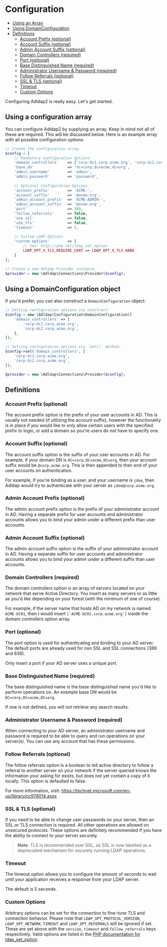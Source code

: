 # Configuration

- [Using an Array](#using-a-configuration-array)
- [Using DomainConfiguration](#using-a-domainconfiguration-object)
- [Definitions](#definitions)
    - [Account Prefix (optional)](#account-prefix-optional)
    - [Account Suffix (optional)](#account-suffix-optional)
    - [Admin Account Suffix (optional)](#admin-account-suffix-optional)
    - [Domain Controllers (required)](#domain-controllers-required)
    - [Port (optional)](#port-optional)
    - [Base Distinguished Name (required)](#base-distinguished-name-required)
    - [Administrator Username & Password (required)](#administrator-username--password-required)
    - [Follow Referrals (optional)](#follow-referrals-optional)
    - [SSL & TLS (optional)](#ssl--tls-optional)
    - [Timeout](#timeout)
    - [Custom Options](#custom-options)

Configuring Adldap2 is really easy. Let's get started.

## Using a configuration array

You can configure Adldap2 by supplying an array. Keep in mind not all of these are required. This will be discussed below.
Here is an example array with all possible configuration options:

```php
// Create the configuration array.
$config = [
    // Mandatory Configuration Options
    'domain_controllers'    => ['corp-dc1.corp.acme.org', 'corp-dc2.corp.acme.org'],
    'base_dn'               => 'dc=corp,dc=acme,dc=org',
    'admin_username'        => 'admin',
    'admin_password'        => 'password',
    
    // Optional Configuration Options
    'account_prefix'        => 'ACME-',
    'account_suffix'        => '@acme.org',
    'admin_account_prefix'  => 'ACME-ADMIN-',
    'admin_account_suffix'  => '@acme.org',
    'port'                  => 389,
    'follow_referrals'      => false,
    'use_ssl'               => false,
    'use_tls'               => false,
    'timeout'               => 5,
    
    // Custom LDAP Options
    'custom_options'        => [
        // See: http://php.net/ldap_set_option
        LDAP_OPT_X_TLS_REQUIRE_CERT => LDAP_OPT_X_TLS_HARD
    ]
];

// Create a new Adldap Provider instance.
$provider = new \Adldap\Connections\Provider($config);
```

## Using a DomainConfiguration object

If you'd prefer, you can also construct a `DomainConfiguration` object:

```php
// Setting configuration options via construct:
$config = new \Adldap\Configuration\DomainConfiguration([
    'domain_controllers' => [
        'corp-dc1.corp.acme.org',
        'corp-dc2.corp.acme.org',
    ],
]);

// Setting configuration options via `set()` method:
$config->set('domain_controllers', [
    'corp-dc1.corp.acme.org',
    'corp-dc2.corp.acme.org',
]);

$provider = new \Adldap\Connections\Provider($config);
```

## Definitions

### Account Prefix (optional)

The account prefix option is the prefix of your user accounts in AD. This is usually not needed (if utilizing the
account suffix), however the functionality is in place if you would like to only allow certain users with
the specified prefix to login, or add a domain so you're users do not have to specify one.

### Account Suffix (optional)

The account suffix option is the suffix of your user accounts in AD. For example, if your domain DN is `DC=corp,DC=acme,DC=org`,
then your account suffix would be `@corp.acme.org`. This is then appended to then end of your user accounts on authentication.

For example, if you're binding as a user, and your username is `jdoe`, then Adldap would try to authenticate with
your server as `jdoe@corp.acme.org`.

### Admin Account Prefix (optional)

The admin account prefix option is the prefix of your administrator account in AD. Having a separate prefix for user accounts
and administrator accounts allows you to bind your admin under a different prefix than user accounts.

### Admin Account Suffix (optional)

The admin account suffix option is the suffix of your administrator account in AD. Having a separate suffix for user accounts
and administrator accounts allows you to bind your admin under a different suffix than user accounts.

### Domain Controllers (required)

The domain controllers option is an array of servers located on your network that serve Active Directory. You insert as many
servers or as little as you'd like depending on your forest (with the minimum of one of course).

For example, if the server name that hosts AD on my network is named `ACME-DC01`, then I would insert `['ACME-DC01.corp.acme.org']`
inside the domain controllers option array.

### Port (optional)

The port option is used for authenticating and binding to your AD server. The default ports are already used for non SSL and SSL connections (389 and 636).

Only insert a port if your AD server uses a unique port.

### Base Distinguished Name (required)

The base distinguished name is the base distinguished name you'd like to perform operations on. An example base DN would be `DC=corp,DC=acme,DC=org`.

If one is not defined, you will not retrieve any search results.

### Administrator Username & Password (required)

When connecting to your AD server, an administrator username and password is required to be able to query and run operations on your server(s).
You can use any account that has these permissions.

### Follow Referrals (optional)

The follow referrals option is a boolean to tell active directory to follow a referral to another server on your network if the
server queried knows the information your asking for exists, but does not yet contain a copy of it locally. This option is defaulted to false.

For more information, visit: https://technet.microsoft.com/en-us/library/cc978014.aspx

### SSL & TLS (optional)

If you need to be able to change user passwords on your server, then an SSL *or* TLS connection is required. All other operations
are allowed on unsecured protocols. These options are definitely recommended if you have the ability to connect to your server
securely.

> **Note**: TLS is recommended over SSL, as SSL is now labelled as a depreciated mechanism for securely running LDAP operations.

### Timeout

The timeout option allows you to configure the amount of seconds to wait until your application receives a response from your LDAP server.

The default is 5 seconds.

### Custom Options

Arbitrary options can be set for the connection to fine-tune TLS and connection behavior. Please note that `LDAP_OPT_PROTOCOL_VERSION`,
`LDAP_OPT_NETWORK_TIMEOUT` and `LDAP_OPT_REFERRALS` will be ignored if set. These are set above with the `version`, `timeout` and
`follow_referrals` keys respectively. Valid options are listed in the [PHP documentation for ldap_set_option](http://php.net/ldap_set_option).
